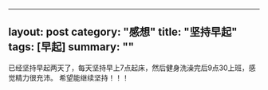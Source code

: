 ---
 layout: post
 category: "感想"
 title:  "坚持早起"
 tags: [早起]
 summary: ""
 ---
已经坚持早起两天了，每天坚持早上7点起床，然后健身洗澡完后9点30上班，感觉精力很充沛。
希望能继续坚持！！！